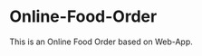 # Online-Food-Order

This is an Online Food Order based on Web-App.






































































































































